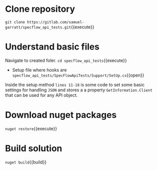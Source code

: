 # Clone repository

`git clone https://gitlab.com/samuel-garratt/specflow_api_tests.git`{{execute}}

# Understand basic files

Navigate to created foler. `cd specflow_api_tests`{{execute}}

* Setup file where hooks are `specflow_api_tests/SpecFlowApiTests/Support/SetUp.cs`{{open}}

Inside the setup method `lines 11-18` is some code to set some basic settings for handling `JSON` and stores a a property `GetInformation.Client` that can be used 
for any API object.

# Download nuget packages

`nuget restore`{{execute}}

# Build solution

`nuget build`{{build}}